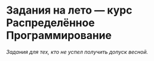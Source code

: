 # Задания на лето — курс Распределённое Программирование

_Задания для тех, кто не успел получить допуск весной._

